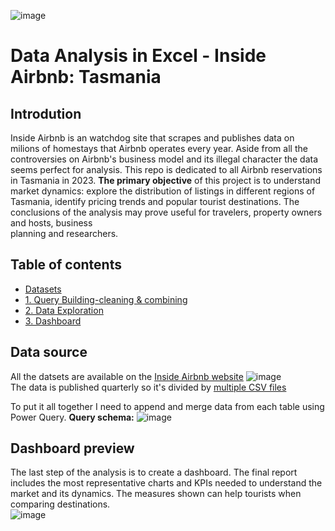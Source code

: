 ![image](https://github.com/jakubgrunwald/Inside-Airbnb-Data-Analysis-in-Excel-PQ/assets/159199366/3957bae6-2bbe-428b-a7ba-122116fc2f58)


# Data Analysis in Excel - Inside Airbnb: Tasmania
## Introdution
 Inside Airbnb is an watchdog site that scrapes and publishes data on milions of homestays that Airbnb operates every year. Aside from all the controversies on Airbnb's business model and its illegal character 
 the data seems perfect for analysis. This repo is dedicated to all Airbnb reservations in Tasmania in 2023. **The primary objective** of this project is to understand market dynamics: explore the distribution of 
 listings in different regions of Tasmania, identify pricing trends and popular tourist destinations. The conclusions of the analysis may prove useful for travelers, property owners and hosts, business  
 planning and researchers. 


## Table of contents
* [Datasets](datasets)
* [1. Query Building-cleaning & combining](1.Query_Building-cleaning&combining.md)
* [2. Data Exploration](2.Data_Exploration.md)
* [3. Dashboard](3.Dashboard.jpg)

## Data source
 All the datsets are available on the [Inside Airbnb website](http://insideairbnb.com/get-the-data) 
 ![image](https://github.com/jakubgrunwald/Inside-Airbnb-Data-Analysis-in-Excel-PQ/assets/159199366/1a3b8cf1-5346-4e21-ba1a-a3ee019798ae)  
 The data is published quarterly so it's divided by [multiple CSV files](datasets)  

To put it all together I need to append and merge data from each table using Power Query. **Query schema:**
![image](https://github.com/jakubgrunwald/Inside-Airbnb-Data-Analysis-in-Excel-PQ/assets/159199366/97a5519f-a919-44fe-9001-ddbb6fa6b5c1)  

## Dashboard preview  
The last step of the analysis is to create a dashboard. The final report includes the most representative charts and KPIs needed to understand the market and its dynamics. The measures shown can help tourists when comparing destinations.  
![image](https://github.com/jakubgrunwald/Inside-Airbnb-Data-Analysis-in-Excel-PQ/assets/159199366/b9ecce54-b6b0-4e1b-870a-cd30c33ea4cc)














								
   		
 
		


